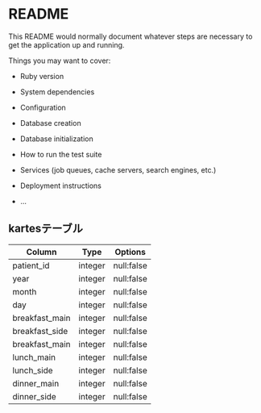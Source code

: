 # README

This README would normally document whatever steps are necessary to get the
application up and running.

Things you may want to cover:

* Ruby version

* System dependencies

* Configuration

* Database creation

* Database initialization

* How to run the test suite

* Services (job queues, cache servers, search engines, etc.)

* Deployment instructions

* ...

## kartesテーブル
|Column|Type|Options|
|------|----|-------|
|patient_id|integer|null:false|
|year|integer|null:false|
|month|integer|null:false|
|day|integer|null:false|
|breakfast_main|integer|null:false|
|breakfast_side|integer|null:false|
|breakfast_main|integer|null:false|
|lunch_main|integer|null:false|
|lunch_side|integer|null:false|
|dinner_main|integer|null:false|
|dinner_side|integer|null:false|